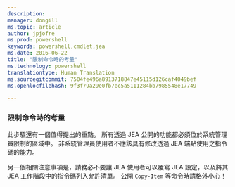 ```yaml
---
description: 
manager: dongill
ms.topic: article
author: jpjofre
ms.prod: powershell
keywords: powershell,cmdlet,jea
ms.date: 2016-06-22
title: "限制命令時的考量"
ms.technology: powershell
translationtype: Human Translation
ms.sourcegitcommit: 7504fe496a8913718847e45115d126caf4049bef
ms.openlocfilehash: 9f3f79a29e0fb7ec5a5111284bb7985548e17749

---
```


### 限制命令時的考量
此步驟還有一個值得提出的重點。
所有透過 JEA 公開的功能都必須位於系統管理員限制的區域中。
非系統管理員使用者不應該具有修改透過 JEA 端點使用之指令碼的能力。

另一個相關注意事項是，請務必不要讓 JEA 使用者可以覆寫 JEA 設定，以及將其 JEA 工作階段中的指令碼列入允許清單。
公開 `Copy-Item` 等命令時請格外小心！




<!--HONumber=Jul16_HO1-->


